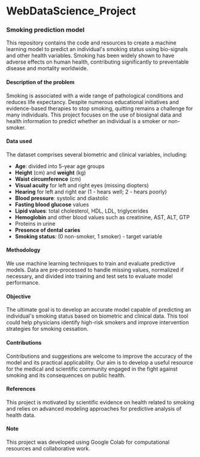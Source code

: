 # WebDataScience_Project

### Smoking prediction model

This repository contains the code and resources to create a machine learning model to predict an individual's smoking status using bio-signals and other health variables. Smoking has been widely shown to have adverse effects on human health, contributing significantly to preventable disease and mortality worldwide.

#### Description of the problem
Smoking is associated with a wide range of pathological conditions and reduces life expectancy. Despite numerous educational initiatives and evidence-based therapies to stop smoking, quitting remains a challenge for many individuals. This project focuses on the use of biosignal data and health information to predict whether an individual is a smoker or non-smoker.

#### Data used
The dataset comprises several biometric and clinical variables, including:

- **Age**: divided into 5-year age groups
- **Height** (cm) and **weight** (kg)
- **Waist circumference** (cm)
- **Visual acuity** for left and right eyes (missing diopters)
- **Hearing** for left and right ear (1 - hears well; 2 - hears poorly)
- **Blood pressure**: systolic and diastolic
- **Fasting blood glucose** values
- **Lipid values**: total cholesterol, HDL, LDL, triglycerides
- **Hemoglobin** and other blood values such as creatinine, AST, ALT, GTP
- Proteins in urine
- **Presence of dental caries**
- **Smoking status**: (0 non-smoker, 1 smoker) - target variable

#### Methodology
We use machine learning techniques to train and evaluate predictive models. Data are pre-processed to handle missing values, normalized if necessary, and divided into training and test sets to evaluate model performance.

#### Objective
The ultimate goal is to develop an accurate model capable of predicting an individual's smoking status based on biometric and clinical data. This tool could help physicians identify high-risk smokers and improve intervention strategies for smoking cessation.

#### Contributions
Contributions and suggestions are welcome to improve the accuracy of the model and its practical applicability. Our aim is to develop a useful resource for the medical and scientific community engaged in the fight against smoking and its consequences on public health.

#### References
This project is motivated by scientific evidence on health related to smoking and relies on advanced modeling approaches for predictive analysis of health data.

#### Note
This project was developed using Google Colab for computational resources and collaborative work.

